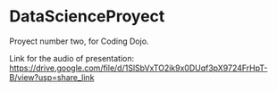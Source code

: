 # DataScienceProyect
Proyect number two, for Coding Dojo.

Link for the audio of presentation: https://drive.google.com/file/d/1SlSbVxTO2ik9x0DUqf3pX9724FrHpT-B/view?usp=share_link
